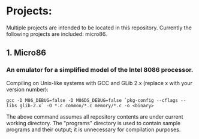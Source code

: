 # Projects:

Multiple projects are intended to be located in this repository. Currently the
following projects are included: micro86.

## 1. **Micro86** #

### An emulator for a simplified model of the Intel 8086 processor. ##


Compiling on Unix-like systems with GCC and GLib 2.x (replace x with
your version number):

```
gcc -D M86_DEBUG=false -D M86DS_DEBUG=false `pkg-config --cflags --libs glib-2.x` -O *.c common/*.c memory/*.c -o <binary>
```

The above command assumes all repository contents are under current working directory. The "programs" directory is used to contain sample programs and their output; it is unnecessary for compilation purposes.
